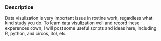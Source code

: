 ### Description

Data visulization is very important issue in routine work, regardless what kind study you do. To learn data visulization well and record these experences down, I will post some useful scripts and ideas here, including R, python, and circos, itol, etc.